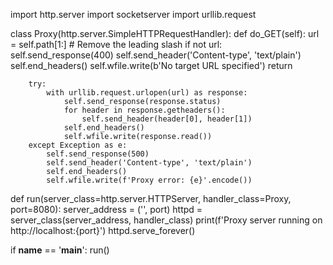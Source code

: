 import http.server
import socketserver
import urllib.request

class Proxy(http.server.SimpleHTTPRequestHandler):
    def do_GET(self):
        url = self.path[1:]  # Remove the leading slash
        if not url:
            self.send_response(400)
            self.send_header('Content-type', 'text/plain')
            self.end_headers()
            self.wfile.write(b'No target URL specified')
            return

        try:
            with urllib.request.urlopen(url) as response:
                self.send_response(response.status)
                for header in response.getheaders():
                    self.send_header(header[0], header[1])
                self.end_headers()
                self.wfile.write(response.read())
        except Exception as e:
            self.send_response(500)
            self.send_header('Content-type', 'text/plain')
            self.end_headers()
            self.wfile.write(f'Proxy error: {e}'.encode())

def run(server_class=http.server.HTTPServer, handler_class=Proxy, port=8080):
    server_address = ('', port)
    httpd = server_class(server_address, handler_class)
    print(f'Proxy server running on http://localhost:{port}')
    httpd.serve_forever()

if __name__ == '__main__':
    run()
